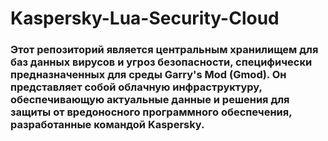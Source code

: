 # Kaspersky-Lua-Security-Cloud
### Этот репозиторий является центральным хранилищем для баз данных вирусов и угроз безопасности, специфически предназначенных для среды Garry's Mod (Gmod). Он представляет собой облачную инфраструктуру, обеспечивающую актуальные данные и решения для защиты от вредоносного программного обеспечения, разработанные командой Kaspersky.
